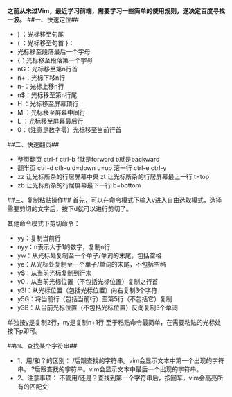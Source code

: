 **之前从未过Vim，最近学习前端，需要学习一些简单的使用规则，遂决定百度寻找一波。** 
##一、快速定位##
 - ) ：光标移至句尾 
- ( ：光标移至句首 }：
- 光标移至段落最后一个字母 
- {：光标移至段落第一个字母 
- nG：光标移至第n行首 
- n+：光标下移n行
-  n-：光标上移n行 
-  n$：光标移至第n行尾 
-  H ：光标移至屏幕顶行
-   M ：光标移至屏幕中间行 
-   L ：光标移至屏幕最后行 
-   0：（注意是数字零）光标移至当前行首

##二、快速翻页##
- 整页翻页 ctrl-f ctrl-b f就是forword b就是backward
- 翻半页 ctrl-d ctlr-u d=down u=up 滚一行 ctrl-e ctrl-y
- zz 让光标所杂的行居屏幕中央 zt 让光标所杂的行居屏幕最上一行 t=top
- zb 让光标所杂的行居屏幕最下一行 b=bottom

##三、复制粘贴操作##
 首先，可以在命令模式下输入v进入自由选取模式，选择需要剪切的文字后，按下d就可以进行剪切了。 

其他命令模式下剪切命令：

-  yy：复制当前行 
-  nyy：n表示大于1的数字，复制n行 
-  yw：从光标处复制至一个单子/单词的末尾，包括空格 
-  ye：从光标处复制至一个单子/单词的末尾，不包括空格
-  y$：从当前光标复制到行末
-  y0：从当前光标位置（不包括光标位置）复制之行首 
-  y3l：从光标位置（包括光标位置）向右复制3个字符
-  y5G：将当前行（包括当前行）至第5行（不包括它）复制
-  y3B：从当前光标位置（不包括光标位置）反向复制3个单词

单独按y是复制2行，ny是复制n+1行 至于粘贴命令最简单，在需要粘贴的光标处按下p即可。

##四、查找某个字符串##
 - 1、用/和？的区别： /后跟查找的字符串。vim会显示文本中第一个出现的字符串。 ?后跟查找的字符串。vim会显示文本中最后一个出现的字符串。 
- 2、注意事项： 不管用/还是？查找到第一个字符串后，按回车，vim会高亮所有的匹配文

